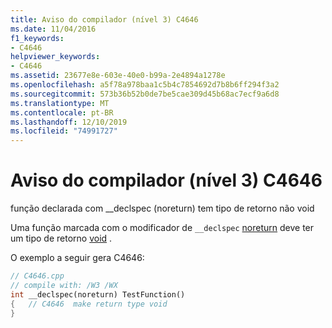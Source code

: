 ```yaml
---
title: Aviso do compilador (nível 3) C4646
ms.date: 11/04/2016
f1_keywords:
- C4646
helpviewer_keywords:
- C4646
ms.assetid: 23677e8e-603e-40e0-b99a-2e4894a1278e
ms.openlocfilehash: a5f78a978baa1c5b4c7854692d7b8b6ff294f3a2
ms.sourcegitcommit: 573b36b52b0de7be5cae309d45b68ac7ecf9a6d8
ms.translationtype: MT
ms.contentlocale: pt-BR
ms.lasthandoff: 12/10/2019
ms.locfileid: "74991727"
---
```

# <a name="compiler-warning-level-3-c4646"></a>Aviso do compilador (nível 3) C4646

função declarada com __declspec (noreturn) tem tipo de retorno não void

Uma função marcada com o modificador de `__declspec` [noreturn](../../cpp/noreturn.md) deve ter um tipo de retorno [void](../../cpp/void-cpp.md) .

O exemplo a seguir gera C4646:

```cpp
// C4646.cpp
// compile with: /W3 /WX
int __declspec(noreturn) TestFunction()
{   // C4646  make return type void
}
```
